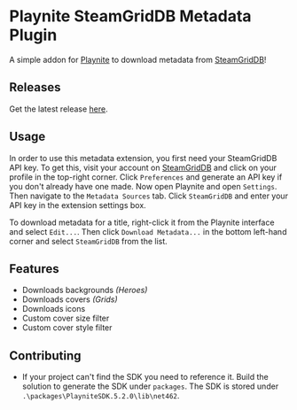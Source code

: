 # Playnite SteamGridDB Metadata Plugin

A simple addon  for [Playnite](https://playnite.link/) to download metadata from [SteamGridDB](https://www.steamgriddb.com/)!

## Releases

Get the latest release [here](https://github.com/cooperate/SteamGridDBMetadata/releases/latest).

## Usage

In order to use this metadata extension, you first need your SteamGridDB API key. To get this, visit your account on [SteamGridDB](https://www.steamgriddb.com) and click on your profile in the top-right corner. Click `Preferences` and generate an API key if you don't already have one made. Now open Playnite and open `Settings`. Then navigate to the `Metadata Sources` tab. Click `SteamGridDB` and enter your API key in the extension settings box.

To download metadata for a title, right-click it from the Playnite interface and select `Edit...`. Then click `Download Metadata...` in the bottom left-hand corner and select `SteamGridDB` from the list.

## Features

- Downloads backgrounds _(Heroes)_
- Downloads covers _(Grids)_
- Downloads icons
- Custom cover size filter
- Custom cover style filter

## Contributing

- If your project can't find the SDK you need to reference it. Build the solution to generate the SDK under `packages`. The SDK is stored under `.\packages\PlayniteSDK.5.2.0\lib\net462`.